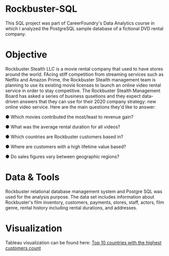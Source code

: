 # Rockbuster-SQL
This SQL project was part of CareerFoundry's Data Analytics course in which I analyzed the PostgreSQL sample database of a fictional DVD rental company. 

# Objective
Rockbuster Stealth LLC is a movie rental company that used to have stores around the world. FAcing stiff competition from streaming services such as Netflix and Amazon Prime, the Rockbuster Stealth management team is planning to use its existing movie licenses to launch an online video rental service in order to stay competitive. The Rockbuster Stealth Management Board has asked a series of business qusetions and they expect data-driven answers that they can use for their 2020 company strategy: new online video service. Here are the main questions they'd like to answer: 

● Which movies contributed the most/least to revenue gain?

● What was the average rental duration for all videos?

● Which countries are Rockbuster customers based in?

● Where are customers with a high lifetime value based?

● Do sales figures vary between geographic regions?

# Data & Tools
Rockbuster relational database management system and Postgre SQL was used for the analysis purpose. The data set includes information about Rockbuster's film inventory, customers, payments, stores, staff, actors, film genre, rental history including rental durations, and addresses. 

# Visualization
Tableau visualization can be found here: [Top 10 countries with the highest customers count](https://public.tableau.com/app/profile/mandy.yeung8359/viz/Rockbuster_CustomerCountByRegion/Sheet1)

